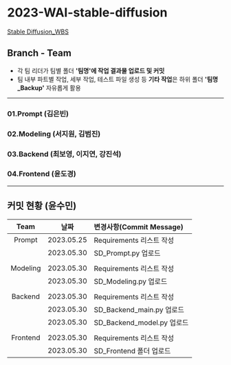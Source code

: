 2023-WAI-stable-diffusion
=====
[Stable Diffusion_WBS](https://docs.google.com/spreadsheets/d/1Kv0j0DuvL8gdNI38h110kOWvI5wmrC_Sv45lwh-WQ3g/edit?usp=sharing)
## Branch - Team
- 각 팀 리더가 팀별 폴더 **'팀명'에 작업 결과물 업로드 및 커밋**
- 팀 내부 파트별 작업, 세부 작업, 테스트 파일 생성 등 **기타 작업**은 하위 폴더 **'팀명_Backup'** 자유롭게 활용
---
### 01.Prompt (김은빈)
### 02.Modeling (서지원, 김범진)
### 03.Backend (최보영, 이지연, 강진석)
### 04.Frontend (윤도경)
---
## 커밋 현황 (윤수민)
|Team|날짜|변경사항(Commit Message)|
|:---:|:---:|:---|
|Prompt|2023.05.25|Requirements 리스트 작성|
||2023.05.30|SD_Prompt.py 업로드|
||||||||
|Modeling|2023.05.30|Requirements 리스트 작성|
||2023.05.30|SD_Modeling.py 업로드|
||||||||
|Backend|2023.05.30|Requirements 리스트 작성|
||2023.05.30|SD_Backend_main.py 업로드|
||2023.05.30|SD_Backend_model.py 업로드|
||||||||
|Frontend|2023.05.30|Requirements 리스트 작성|
||2023.05.30|SD_Frontend 폴더 업로드|
